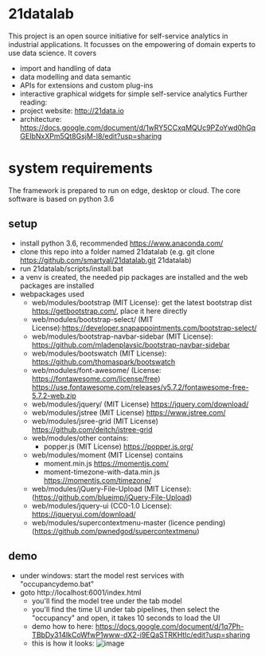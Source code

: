 # 21datalab
This project is an open source initiative for self-service analytics in industrial applications. It focusses on the empowering of domain experts to use data science. It covers
* import and handling of data
* data modelling and data semantic
* APIs for extensions and custom plug-ins
* interactive graphical widgets for simple self-service analytics
Further reading:
* project website: http://21data.io
* architecture: https://docs.google.com/document/d/1wRY5CCxqMQUc9PZoYwd0hGqGEIbNxXPm5Qt8GsjM-l8/edit?usp=sharing

# system requirements
The framework is prepared to run on edge, desktop or cloud. The core software is based on python 3.6
## setup
* install python 3.6, recommended https://www.anaconda.com/
* clone this repo into a folder named 21datalab (e.g. git clone https://github.com/smartyal/21datalab.git 21datalab)
* run 21datalab/scripts/install.bat
* a venv is created, the needed pip packages are installed and the web packages are installed
* webpackages used
  * web/modules/bootstrap (MIT License): get the latest bootstrap dist https://getbootstrap.com/, place it here directly 
  * web/modules/bootstrap-select/ (MIT License):https://developer.snapappointments.com/bootstrap-select/
  * web/modules/bootstrap-navbar-sidebar (MIT License): https://github.com/mladenplavsic/bootstrap-navbar-sidebar
  * web/modules/bootswatch (MIT License): https://github.com/thomaspark/bootswatch
  * web/modules/font-awesome/ (License: https://fontawesome.com/license/free) https://use.fontawesome.com/releases/v5.7.2/fontawesome-free-5.7.2-web.zip
  * web/modules/jquery/ (MIT License) https://jquery.com/download/
  * web/modules/jstree (MIT License) https://www.jstree.com/
  * web/modules/jsree-grid (MIT License) https://github.com/deitch/jstree-grid
  * web/modules/other contains:
    * popper.js (MIT License) https://popper.js.org/
  * web/modules/moment (MIT License) contains 
    * moment.min.js https://momentjs.com/
    * moment-timezone-with-data.min.js https://momentjs.com/timezone/
  * web/modules/jQuery-File-Upload (MIT License): (https://github.com/blueimp/jQuery-File-Upload)
  * web/modules/jquery-ui (CC0-1.0 License): https://jqueryui.com/download/
  * web/modules/supercontextmenu-master (licence pending) (https://github.com/pwnedgod/supercontextmenu)

## demo
* under windows: start the model rest services with "occupancydemo.bat" 
* goto http://localhost:6001/index.html
  * you'll find the model tree under the tab model  
  * you'll find the time UI under tab pipelines, then select the "occupancy" and open, it takes 10 seconds to load the UI
  * demo how to here: https://docs.google.com/document/d/1q7Ph-TBbDy314IkCoWfwP1www-dX2-i9EQaSTRKHtlc/edit?usp=sharing
  * this is how it looks: ![image](https://drive.google.com/uc?export=view&id=1MAAJoTDCBQcB9XNpxE2KGuGvmJolsYfA)

